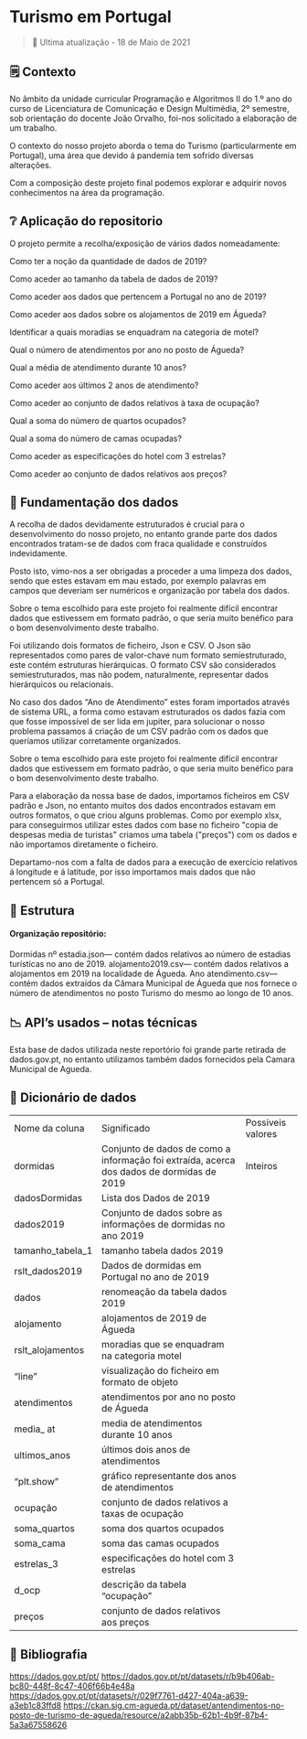 <h1>Turismo em Portugal</h1>

> 📅  Ultima atualização - 18 de Maio de 2021

## 🗒️ Contexto

No âmbito da unidade curricular Programação e Algoritmos II do 1.º ano do curso de Licenciatura de Comunicação e Design Multimédia, 2º semestre, sob orientação do docente João Orvalho, foi-nos solicitado a elaboração de um trabalho.

O contexto do nosso projeto aborda o tema do Turismo (particularmente em Portugal), uma área que devido á pandemia tem sofrido diversas alterações.

Com a composição deste projeto final podemos explorar e adquirir novos conhecimentos na área da programação.

## ❔  Aplicação do repositorio
O projeto permite a recolha/exposição de vários dados nomeadamente:

Como ter a noção da quantidade de dados de 2019?

Como aceder ao tamanho da tabela de dados de 2019?

Como aceder aos dados que pertencem a Portugal no ano de 2019?

Como aceder aos dados sobre os alojamentos de 2019 em Águeda?

Identificar a quais moradias se enquadram na categoria de motel?

Qual o número de atendimentos por ano no posto de Águeda?

Qual a média de atendimento durante 10 anos?

Como aceder aos últimos 2 anos de atendimento?

Como aceder ao conjunto de dados relativos à taxa de ocupação?

Qual a soma do número de quartos ocupados?

Qual a soma do número de camas ocupadas?

Como aceder as especificações do hotel com 3 estrelas?

Como aceder ao conjunto de dados relativos aos preços?

## 📖  Fundamentação dos dados

A recolha de dados devidamente estruturados é crucial para o desenvolvimento do nosso projeto, no entanto grande parte dos dados encontrados tratam-se de dados com fraca qualidade e construídos indevidamente.

Posto isto, vimo-nos a ser obrigadas a proceder a uma limpeza dos dados, sendo que estes estavam em mau estado, por exemplo palavras em campos que deveriam ser numéricos e organização por tabela dos dados.

Sobre o tema escolhido para este projeto foi realmente difícil encontrar dados que estivessem em formato padrão, o que seria muito benéfico para o bom desenvolvimento deste trabalho.

Foi utilizando dois formatos de ficheiro, Json e CSV. O Json são representados como pares de valor-chave num formato semiestruturado, este contém estruturas hierárquicas. O formato CSV são considerados semiestruturados, mas não podem, naturalmente, representar dados hierárquicos ou relacionais.

No caso dos dados “Ano de Atendimento” estes foram importados através de sistema URL, a forma como estavam estruturados os dados fazia com que fosse impossível de ser lida em jupiter, para solucionar o nosso problema passamos á criação de um CSV padrão com os dados que queríamos utilizar corretamente organizados.

Sobre o tema escolhido para este projeto foi realmente difícil encontrar dados que estivessem em formato padrão, o que seria muito benéfico para o bom desenvolvimento deste trabalho.

Para a elaboração da nossa base de dados, importamos ficheiros em CSV padrão e Json, no entanto muitos dos dados encontrados estavam em outros formatos, o que criou alguns problemas. Como por exemplo xlsx, para conseguirmos utilizar estes dados com base no ficheiro "copia de despesas media de turistas" criamos uma tabela ("preços") com os dados e não importamos diretamente o ficheiro.

Departamo-nos com a falta de dados para a execução de exercício relativos á longitude e á latitude, por isso importamos mais dados que não pertencem só a Portugal.

## 🧱  Estrutura
#### Organização repositório:
Dormidas nº estadia.json— contém dados relativos ao número de estadias turísticas no ano de 2019.
alojamento2019.csv— contém dados relativos a alojamentos em 2019 na localidade de Águeda.
Ano atendimento.csv— contém dados extraídos da Câmara Municipal de Águeda que nos fornece o número de atendimentos no posto Turismo do mesmo ao longo de 10 anos.

## 📉  API’s usados – notas técnicas
Esta base de dados utilizada neste reportório foi grande parte retirada de dados.gov.pt, no entanto utilizamos também dados fornecidos pela Camara Municipal de Agueda.
	
## 📕  Dicionário de dados

<table>
	<tr>
		<td>Nome da coluna</td>
		<td>Significado</td>
		<td>Possiveis valores</td>
	</tr>
	<tr>
		<td>dormidas</td>
		<td>Conjunto de dados de como a informação foi extraída, acerca dos dados de dormidas de 2019</td>
		<td>Inteiros</td>
	</tr>
	<tr>	
		<td>dadosDormidas</td>
		<td>Lista dos Dados de 2019</td>
	</tr>
	<tr>
		<td>dados2019</td>
		<td>Conjunto de dados sobre as informações de dormidas no ano 2019</td>
	</tr>
	<tr>
		<td>tamanho_tabela_1</td>
		<td>tamanho tabela dados 2019</td>
	</tr>
	<tr>
		<td>rslt_dados2019</td>
		<td>Dados de dormidas em Portugal no ano de 2019</td>
	</tr>
	<tr>
		<td>dados</td>
		<td>renomeação da tabela dados 2019</td>
	</tr>
	<tr>
		<td>alojamento</td>
		<td>alojamentos de 2019 de Águeda</td>
	</tr>
	<tr>
		<td>rslt_alojamentos</td>
		<td>moradias que se enquadram na categoria motel</td>
	</tr>
	<tr>
		<td>“line”</td>
		<td>visualização do ficheiro em formato de objeto</td>
	</tr>
	<tr>
		<td>atendimentos</td>
		<td>atendimentos por ano no posto de Águeda</td>
	</tr>
	<tr>
		<td>media_ at</td>
		<td>media de atendimentos durante 10 anos</td>
	</tr>
	<tr>
		<td>ultimos_anos</td>
		<td>últimos dois anos de atendimentos</td>
	</tr>
	<tr>
		<td>“plt.show”</td>
		<td>gráfico representante dos anos de atendimentos</td>
	</tr>
	<tr>
		<td>ocupação</td>
		<td>conjunto de dados relativos a taxas de ocupação</td>
	</tr>
	<tr>
		<td>soma_quartos</td>
		<td>soma dos quartos ocupados</td>
	</tr>
	<tr>
		<td>soma_cama</td>
		<td>soma das camas ocupados</td>
	</tr>
	<tr>
		<td>estrelas_3</td>
		<td>especificações do hotel com 3 estrelas</td>
	</tr>
	<tr>
		<td>d_ocp</td>
		<td>descrição da tabela “ocupação”</td>
	</tr>
	<tr>
		<td>preços</td>
		<td>conjunto de dados relativos aos preços</td>
	
</table>

## 🔎  Bibliografia
https://dados.gov.pt/pt/
https://dados.gov.pt/pt/datasets/r/b9b406ab-bc80-448f-8c47-406f66b4e48a
https://dados.gov.pt/pt/datasets/r/029f7761-d427-404a-a639-a3eb1c83ffd8
https://ckan.sig.cm-agueda.pt/dataset/antendimentos-no-posto-de-turismo-de-agueda/resource/a2abb35b-62b1-4b9f-87b4-5a3a67558626
